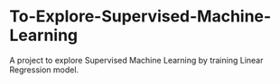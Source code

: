 # To-Explore-Supervised-Machine-Learning
A project to explore Supervised Machine Learning by training Linear Regression model.
